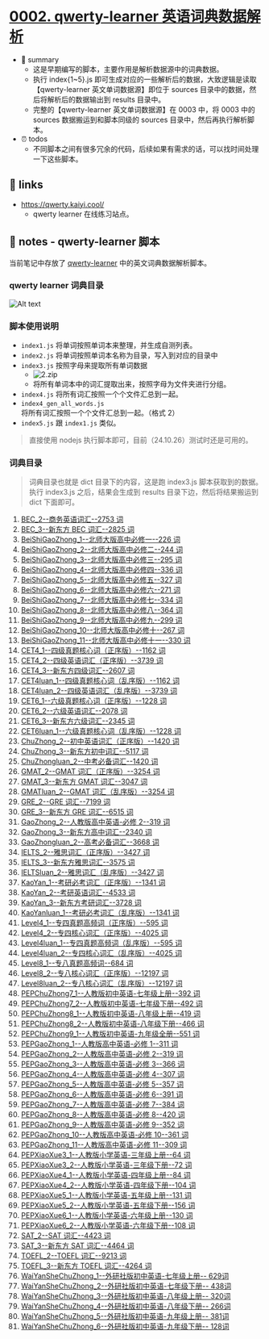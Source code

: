 # [0002. qwerty-learner 英语词典数据解析](https://github.com/Tdahuyou/en-notes/tree/main/0002.%20qwerty-learner%20%E8%8B%B1%E8%AF%AD%E8%AF%8D%E5%85%B8%E6%95%B0%E6%8D%AE%E8%A7%A3%E6%9E%90)

- 📝 summary
  - 这是早期编写的脚本，主要作用是解析数据源中的词典数据。
  - 执行 index{1~5}.js 即可生成对应的一些解析后的数据，大致逻辑是读取【qwerty-learner 英文单词数据源】即位于 sources 目录中的数据，然后将解析后的数据输出到 results 目录中。
  - 完整的【qwerty-learner 英文单词数据源】在 0003 中，将 0003 中的 sources 数据搬运到和脚本同级的 sources 目录中，然后再执行解析脚本。
- ⏰ todos
  - 不同脚本之间有很多冗余的代码，后续如果有需求的话，可以找时间处理一下这些脚本。

## 🔗 links

- https://qwerty.kaiyi.cool/
  - qwerty learner 在线练习站点。

## 📒 notes - qwerty-learner 脚本

当前笔记中存放了 [qwerty-learner](https://qwerty.kaiyi.cool/) 中的英文词典数据解析脚本。

### qwerty learner 词典目录

![Alt text](image.png)

### 脚本使用说明

- `index1.js` 将单词按照单词本来整理，并生成自测列表。
- `index2.js` 将单词按照单词本名称为目录，写入到对应的目录中
- `index3.js` 按照字母来提取所有单词数据
  - ![2.zip](2.zip.png)
  - 将所有单词本中的词汇提取出来，按照字母为文件夹进行分组。
- `index4.js` 将所有词汇按照一个个文件汇总到一起。
- `index4_gen_all_words.js` 将所有词汇按照一个个文件汇总到一起。（格式 2）
- `index5.js` 跟 `index1.js` 类似。

> 直接使用 nodejs 执行脚本即可，目前（24.10.26）测试时还是可用的。

### 词典目录

> 词典目录也就是 dict 目录下的内容，这是跑 index3.js 脚本获取到的数据。执行 index3.js 之后，结果会生成到 results 目录下边，然后将结果搬运到 dict 下面即可。

1. [BEC_2--商务英语词汇--2753 词](./dict/BEC_2/BEC_2.md)
2. [BEC_3--新东方 BEC 词汇--2825 词](./dict/BEC_3/BEC_3.md)
3. [BeiShiGaoZhong_1--北师大版高中必修一--226 词](./dict/BeiShiGaoZhong_1/BeiShiGaoZhong_1.md)
4. [BeiShiGaoZhong_2--北师大版高中必修二--244 词](./dict/BeiShiGaoZhong_2/BeiShiGaoZhong_2.md)
5. [BeiShiGaoZhong_3--北师大版高中必修三--295 词](./dict/BeiShiGaoZhong_3/BeiShiGaoZhong_3.md)
6. [BeiShiGaoZhong_4--北师大版高中必修四--336 词](./dict/BeiShiGaoZhong_4/BeiShiGaoZhong_4.md)
7. [BeiShiGaoZhong_5--北师大版高中必修五--327 词](./dict/BeiShiGaoZhong_5/BeiShiGaoZhong_5.md)
8. [BeiShiGaoZhong_6--北师大版高中必修六--271 词](./dict/BeiShiGaoZhong_6/BeiShiGaoZhong_6.md)
9. [BeiShiGaoZhong_7--北师大版高中必修七--334 词](./dict/BeiShiGaoZhong_7/BeiShiGaoZhong_7.md)
10. [BeiShiGaoZhong_8--北师大版高中必修八--364 词](./dict/BeiShiGaoZhong_8/BeiShiGaoZhong_8.md)
11. [BeiShiGaoZhong_9--北师大版高中必修九--299 词](./dict/BeiShiGaoZhong_9/BeiShiGaoZhong_9.md)
12. [BeiShiGaoZhong_10--北师大版高中必修十--267 词](./dict/BeiShiGaoZhong_10/BeiShiGaoZhong_10.md)
13. [BeiShiGaoZhong_11--北师大版高中必修十一--330 词](./dict/BeiShiGaoZhong_11/BeiShiGaoZhong_11.md)
14. [CET4_1--四级真题核心词（正序版）--1162 词](./dict/CET4_1/CET4_1.md)
15. [CET4_2--四级英语词汇（正序版）--3739 词](./dict/CET4_2/CET4_2.md)
16. [CET4_3--新东方四级词汇--2607 词](./dict/CET4_3/CET4_3.md)
17. [CET4luan_1--四级真题核心词（乱序版）--1162 词](./dict/CET4luan_1/CET4luan_1.md)
18. [CET4luan_2--四级英语词汇（乱序版）--3739 词](./dict/CET4luan_2/CET4luan_2.md)
19. [CET6_1--六级真题核心词（正序版）--1228 词](./dict/CET6_1/CET6_1.md)
20. [CET6_2--六级英语词汇--2078 词](./dict/CET6_2/CET6_2.md)
21. [CET6_3--新东方六级词汇--2345 词](./dict/CET6_3/CET6_3.md)
22. [CET6luan_1--六级真题核心词（乱序版）--1228 词](./dict/CET6luan_1/CET6luan_1.md)
23. [ChuZhong_2--初中英语词汇（正序版）--1420 词](./dict/ChuZhong_2/ChuZhong_2.md)
24. [ChuZhong_3--新东方初中词汇--5117 词](./dict/ChuZhong_3/ChuZhong_3.md)
25. [ChuZhongluan_2--中考必备词汇--1420 词](./dict/ChuZhongluan_2/ChuZhongluan_2.md)
26. [GMAT_2--GMAT 词汇（正序版）--3254 词](./dict/GMAT_2/GMAT_2.md)
27. [GMAT_3--新东方 GMAT 词汇--3047 词](./dict/GMAT_3/GMAT_3.md)
28. [GMATluan_2--GMAT 词汇（乱序版）--3254 词](./dict/GMATluan_2/GMATluan_2.md)
29. [GRE_2--GRE 词汇--7199 词](./dict/GRE_2/GRE_2.md)
30. [GRE_3--新东方 GRE 词汇--6515 词](./dict/GRE_3/GRE_3.md)
31. [GaoZhong_2--人教版高中英语-必修 2--319 词](./dict/GaoZhong_2/GaoZhong_2.md)
32. [GaoZhong_3--新东方高中词汇--2340 词](./dict/GaoZhong_3/GaoZhong_3.md)
33. [GaoZhongluan_2--高考必备词汇--3668 词](./dict/GaoZhongluan_2/GaoZhongluan_2.md)
34. [IELTS_2--雅思词汇（正序版）--3427 词](./dict/IELTS_2/IELTS_2.md)
35. [IELTS_3--新东方雅思词汇--3575 词](./dict/IELTS_3/IELTS_3.md)
36. [IELTSluan_2--雅思词汇（乱序版）--3427 词](./dict/IELTSluan_2/IELTSluan_2.md)
37. [KaoYan_1--考研必考词汇（正序版）--1341 词](./dict/KaoYan_1/KaoYan_1.md)
38. [KaoYan_2--考研英语词汇--4533 词](./dict/KaoYan_2/KaoYan_2.md)
39. [KaoYan_3--新东方考研词汇--3728 词](./dict/KaoYan_3/KaoYan_3.md)
40. [KaoYanluan_1--考研必考词汇（乱序版）--1341 词](./dict/KaoYanluan_1/KaoYanluan_1.md)
41. [Level4_1--专四真题高频词（正序版）--595 词](./dict/Level4_1/Level4_1.md)
42. [Level4_2--专四核心词汇（正序版）--4025 词](./dict/Level4_2/Level4_2.md)
43. [Level4luan_1--专四真题高频词（乱序版）--595 词](./dict/Level4luan_1/Level4luan_1.md)
44. [Level4luan_2--专四核心词汇（乱序版）--4025 词](./dict/Level4luan_2/Level4luan_2.md)
45. [Level8_1--专八真题高频词--684 词](./dict/Level8_1/Level8_1.md)
46. [Level8_2--专八核心词汇（正序版）--12197 词](./dict/Level8_2/Level8_2.md)
47. [Level8luan_2--专八核心词汇（乱序版）--12197 词](./dict/Level8luan_2/Level8luan_2.md)
48. [PEPChuZhong7_1--人教版初中英语-七年级上册--392 词](./dict/PEPChuZhong7_1/PEPChuZhong7_1.md)
49. [PEPChuZhong7_2--人教版初中英语-七年级下册--492 词](./dict/PEPChuZhong7_2/PEPChuZhong7_2.md)
50. [PEPChuZhong8_1--人教版初中英语-八年级上册--419 词](./dict/PEPChuZhong8_1/PEPChuZhong8_1.md)
51. [PEPChuZhong8_2--人教版初中英语-八年级下册--466 词](./dict/PEPChuZhong8_2/PEPChuZhong8_2.md)
52. [PEPChuZhong9_1--人教版初中英语-九年级全册--551 词](./dict/PEPChuZhong9_1/PEPChuZhong9_1.md)
53. [PEPGaoZhong_1--人教版高中英语-必修 1--311 词](./dict/PEPGaoZhong_1/PEPGaoZhong_1.md)
54. [PEPGaoZhong_2--人教版高中英语-必修 2--319 词](./dict/PEPGaoZhong_2/PEPGaoZhong_2.md)
55. [PEPGaoZhong_3--人教版高中英语-必修 3--366 词](./dict/PEPGaoZhong_3/PEPGaoZhong_3.md)
56. [PEPGaoZhong_4--人教版高中英语-必修 4--307 词](./dict/PEPGaoZhong_4/PEPGaoZhong_4.md)
57. [PEPGaoZhong_5--人教版高中英语-必修 5--357 词](./dict/PEPGaoZhong_5/PEPGaoZhong_5.md)
58. [PEPGaoZhong_6--人教版高中英语-必修 6--391 词](./dict/PEPGaoZhong_6/PEPGaoZhong_6.md)
59. [PEPGaoZhong_7--人教版高中英语-必修 7--384 词](./dict/PEPGaoZhong_7/PEPGaoZhong_7.md)
60. [PEPGaoZhong_8--人教版高中英语-必修 8--420 词](./dict/PEPGaoZhong_8/PEPGaoZhong_8.md)
61. [PEPGaoZhong_9--人教版高中英语-必修 9--352 词](./dict/PEPGaoZhong_9/PEPGaoZhong_9.md)
62. [PEPGaoZhong_10--人教版高中英语-必修 10--361 词](./dict/PEPGaoZhong_10/PEPGaoZhong_10.md)
63. [PEPGaoZhong_11--人教版高中英语-必修 11--309 词](./dict/PEPGaoZhong_11/PEPGaoZhong_11.md)
64. [PEPXiaoXue3_1--人教版小学英语-三年级上册--64 词](./dict/PEPXiaoXue3_1/PEPXiaoXue3_1.md)
65. [PEPXiaoXue3_2--人教版小学英语-三年级下册--72 词](./dict/PEPXiaoXue3_2/PEPXiaoXue3_2.md)
66. [PEPXiaoXue4_1--人教版小学英语-四年级上册--84 词](./dict/PEPXiaoXue4_1/PEPXiaoXue4_1.md)
67. [PEPXiaoXue4_2--人教版小学英语-四年级下册--104 词](./dict/PEPXiaoXue4_2/PEPXiaoXue4_2.md)
68. [PEPXiaoXue5_1--人教版小学英语-五年级上册--131 词](./dict/PEPXiaoXue5_1/PEPXiaoXue5_1.md)
69. [PEPXiaoXue5_2--人教版小学英语-五年级下册--156 词](./dict/PEPXiaoXue5_2/PEPXiaoXue5_2.md)
70. [PEPXiaoXue6_1--人教版小学英语-六年级上册--130 词](./dict/PEPXiaoXue6_1/PEPXiaoXue6_1.md)
71. [PEPXiaoXue6_2--人教版小学英语-六年级下册--108 词](./dict/PEPXiaoXue6_2/PEPXiaoXue6_2.md)
72. [SAT_2--SAT 词汇--4423 词](./dict/SAT_2/SAT_2.md)
73. [SAT_3--新东方 SAT 词汇--4464 词](./dict/SAT_3/SAT_3.md)
74. [TOEFL_2--TOEFL 词汇--9213 词](./dict/TOEFL_2/TOEFL_2.md)
75. [TOEFL_3--新东方 TOEFL 词汇--4264 词](./dict/TOEFL_3/TOEFL_3.md)
76. [WaiYanSheChuZhong_1--外研社版初中英语-七年级上册-- 629词](./dict/WaiYanSheChuZhong_1/WaiYanSheChuZhong_1.md)
77. [WaiYanSheChuZhong_2--外研社版初中英语-七年级下册-- 438词](./dict/WaiYanSheChuZhong_2/WaiYanSheChuZhong_2.md)
78. [WaiYanSheChuZhong_3--外研社版初中英语-八年级上册-- 320词](./dict/WaiYanSheChuZhong_3/WaiYanSheChuZhong_3.md)
79. [WaiYanSheChuZhong_4--外研社版初中英语-八年级下册-- 266词](./dict/WaiYanSheChuZhong_4/WaiYanSheChuZhong_4.md)
80. [WaiYanSheChuZhong_5--外研社版初中英语-九年级上册-- 381词](./dict/WaiYanSheChuZhong_5/WaiYanSheChuZhong_5.md)
81. [WaiYanSheChuZhong_6--外研社版初中英语-九年级下册-- 128词](./dict/WaiYanSheChuZhong_6/WaiYanSheChuZhong_6.md)